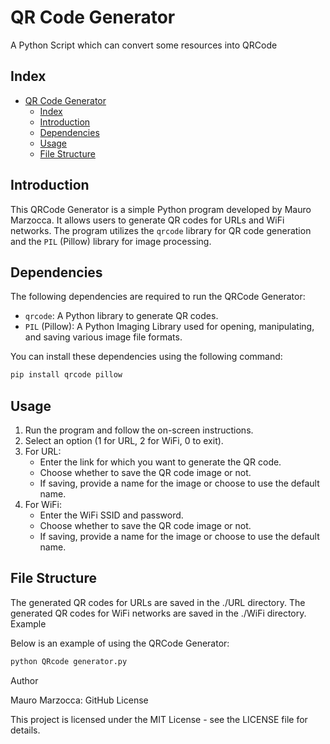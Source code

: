 # QR Code Generator

A Python Script which can convert some resources into QRCode

## Index

- [QR Code Generator](#qr-code-generator)
  - [Index](#index)
  - [Introduction](#introduction)
  - [Dependencies](#dependencies)
  - [Usage](#usage)
  - [File Structure](#file-structure)

## Introduction

This QRCode Generator is a simple Python program developed by Mauro Marzocca. It allows users to generate QR codes for URLs and WiFi networks. The program utilizes the `qrcode` library for QR code generation and the `PIL` (Pillow) library for image processing.

## Dependencies

The following dependencies are required to run the QRCode Generator:

- `qrcode`: A Python library to generate QR codes.
- `PIL` (Pillow): A Python Imaging Library used for opening, manipulating, and saving various image file formats.

You can install these dependencies using the following command:

```bash
pip install qrcode pillow
```

## Usage

1. Run the program and follow the on-screen instructions.
2. Select an option (1 for URL, 2 for WiFi, 0 to exit).
3. For URL:
   - Enter the link for which you want to generate the QR code.
   - Choose whether to save the QR code image or not.
   - If saving, provide a name for the image or choose to use the default name.
4. For WiFi:
   - Enter the WiFi SSID and password.
   - Choose whether to save the QR code image or not.
   - If saving, provide a name for the image or choose to use the default name.

## File Structure

The generated QR codes for URLs are saved in the ./URL directory.
The generated QR codes for WiFi networks are saved in the ./WiFi directory.
Example

Below is an example of using the QRCode Generator:

```bash
python QRcode generator.py
```

Author

Mauro Marzocca: GitHub
License

This project is licensed under the MIT License - see the LICENSE file for details.
